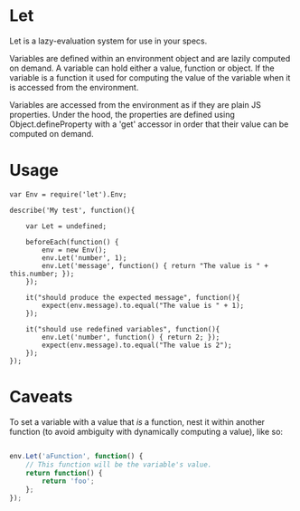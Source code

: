 
# Let

Let is a lazy-evaluation system for use in your specs.

Variables are defined within an environment object and are lazily computed on
demand. A variable can hold either a value, function or object. If the variable
is a function it used for computing the value of the variable when it is
accessed from the environment.

Variables are accessed from the environment as if they are plain JS properties.
Under the hood, the properties are defined using Object.defineProperty with
a 'get' accessor in order that their value can be computed on demand.


# Usage

```javascipt
var Env = require('let').Env;

describe('My test', function(){

    var Let = undefined;

    beforeEach(function() {
        env = new Env();
        env.Let('number', 1);
        env.Let('message', function() { return "The value is " + this.number; });
    });

    it("should produce the expected message", function(){
        expect(env.message).to.equal("The value is " + 1);
    });

    it("should use redefined variables", function(){
        env.Let('number', function() { return 2; });
        expect(env.message).to.equal("The value is 2");
    });
});
```

# Caveats

To set a variable with a value that *is* a function, nest it within
another function (to avoid ambiguity with dynamically computing a value), like so:

```javascript

env.Let('aFunction', function() {
    // This function will be the variable's value.
    return function() {
        return 'foo';
    };
});

```
